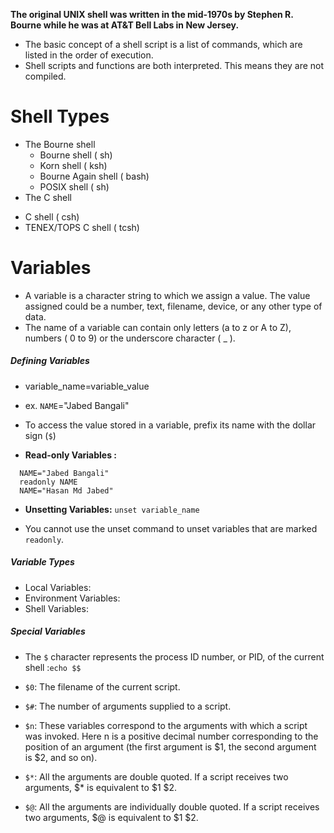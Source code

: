 **The original UNIX shell was written in the mid-1970s by Stephen R. Bourne while he was at AT&T Bell Labs in New Jersey.**

+ The basic concept of a shell script is a list of commands, which are listed in the order of execution.
+ Shell scripts and functions are both interpreted. This means they are not compiled.

# Shell Types
+ The Bourne shell
  - Bourne shell ( sh)
  - Korn shell ( ksh)
  - Bourne Again shell ( bash)
  - POSIX shell ( sh)
+ The C shell
 - C shell ( csh)
 - TENEX/TOPS C shell ( tcsh)

# Variables
+ A variable is a character string to which we assign a value. The value assigned could be a number, text, filename, device, or any other type of data.
+ The name of a variable can contain only letters (a to z or A to Z), numbers ( 0 to 9) or the underscore character ( _ ).

##### Defining Variables
  + variable_name=variable_value
  + ex. `NAME`="Jabed Bangali"
  + To access the value stored in a variable, prefix its name with the dollar sign (`$`)

  + **Read-only Variables :**
  ```#!/bin/sh
    NAME="Jabed Bangali"
    readonly NAME
    NAME="Hasan Md Jabed"
  ```
  + **Unsetting Variables:** `unset variable_name`
   - You cannot use the unset command to unset variables that are marked `readonly`.

##### Variable Types
+ Local Variables:
+ Environment Variables:
+ Shell Variables:

##### Special Variables
+ The `$` character represents the process ID number, or PID, of the current shell :`echo $$`

+ `$0`: The filename of the current script.

+ `$#`: The number of arguments supplied to a script.

+ `$n`: These variables correspond to the arguments with which a script was invoked. Here n is a positive decimal number corresponding to the position of an argument (the first argument is $1, the second argument is $2, and so on).

+ `$*`: All the arguments are double quoted. If a script receives two arguments, $* is equivalent to $1 $2.

+ `$@`: All the arguments are individually double quoted. If a script receives two arguments, $@ is equivalent to $1 $2.
